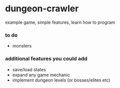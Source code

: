 # dungeon-crawler
example game, simple features, learn how to program

### to do
- monsters

### additional features you could add
- save/load states
- expand any game mechanic
- implement dungeon levels (or bosses/elites etc)
